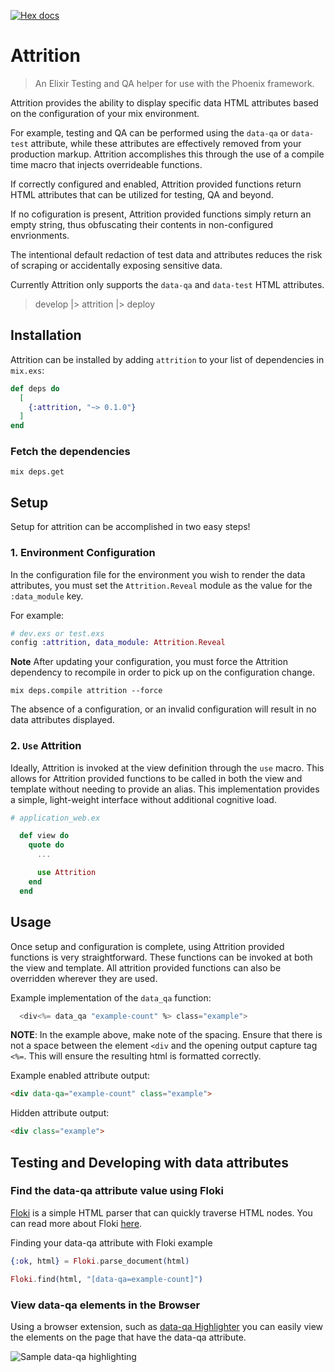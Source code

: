 [![Hex docs](http://img.shields.io/badge/hex.pm-docs-green.svg)](https://hexdocs.pm/attrition)

# Attrition

> An Elixir Testing and QA helper for use with the Phoenix framework.

Attrition provides the ability to display specific data HTML attributes
based on the configuration of your mix environment.

For example, testing and QA can be performed using the `data-qa` or `data-test` attribute,
while these attributes are effectively removed from your production markup.
Attrition accomplishes this through the use of a compile time macro that injects
overrideable functions.

If correctly configured and enabled, Attrition provided functions return
HTML attributes that can be utilized for testing, QA and beyond.

If no cofiguration is present, Attrition provided functions simply return
an empty string, thus obfuscating their contents in non-configured envrionments.

The intentional default redaction of test data and attributes reduces the risk
of scraping or accidentally exposing sensitive data.

Currently Attrition only supports the `data-qa` and `data-test`
HTML attributes.

> develop |> attrition |> deploy

## Installation

Attrition can be installed by adding `attrition` to your list of dependencies in `mix.exs`:

```elixir
def deps do
  [
    {:attrition, "~> 0.1.0"}
  ]
end
```

### Fetch the dependencies

```shell
mix deps.get
```

## Setup
Setup for attrition can be accomplished in two easy steps!

### 1. Environment Configuration

In the configuration file for the environment you wish to render the
data attributes, you must set the `Attrition.Reveal` module as the
value for the `:data_module` key.

For example:

```elixir
# dev.exs or test.exs
config :attrition, data_module: Attrition.Reveal
```

**Note** After updating your configuration, you must force the Attrition
dependency to recompile in order to pick up on the configuration change.

```shell
mix deps.compile attrition --force
```

The absence of a configuration, or an invalid configuration will
result in no data attributes displayed.

### 2. `Use` Attrition

Ideally, Attrition is invoked at the view definition through
the `use` macro. This allows for Attrition provided functions
to be called in both the view and template without needing to
provide an alias. This implementation provides a simple,
light-weight interface without additional cognitive load.

```elixir
# application_web.ex

  def view do
    quote do
      ...

      use Attrition
    end
  end
```

## Usage

Once setup and configuration is complete, using Attrition
provided functions is very straightforward. These functions
can be invoked at both the view and template. All attrition provided
functions can also be overridden wherever they are used.

Example implementation of the `data_qa` function:
```elixir
  <div<%= data_qa "example-count" %> class="example">
```

**NOTE**: In the example above, make note of the spacing. Ensure that
there is not a space between the element `<div` and the opening output capture
tag `<%=`. This will ensure the resulting html is formatted correctly.

Example enabled attribute output:
```html
<div data-qa="example-count" class="example">
```

Hidden attribute output:
```html
<div class="example">
```

## Testing and Developing with data attributes
### Find the data-qa attribute value using Floki
[Floki](https://hex.pm/packages/floki) is a simple HTML parser that
can quickly traverse HTML nodes. You can read more about Floki
[here](https://hexdocs.pm/floki/Floki.html).

Finding your data-qa attribute with Floki example
```elixir
{:ok, html} = Floki.parse_document(html)

Floki.find(html, "[data-qa=example-count]")
```

### View data-qa elements in the Browser
Using a browser extension, such as [data-qa Highlighter](https://chrome.google.com/webstore/detail/data-qa-highlighter/idhhdaefanknhldagkhodblcpifdddcf?hl=en)
you can easily view the elements on the page that have the data-qa attribute.

![Sample data-qa highlighting](https://lh3.googleusercontent.com/EEJotHEtiJT8VtbXYfb1_kDMOruvRQzsc4fk8kP93AHQnWlweht8OfJ4M8sIgxLEyxZhZ7dmVwU=w640-h400-e365)
